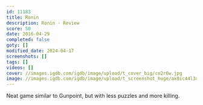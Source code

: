 ```yaml
---
id: 11183
title: Ronin
description: Ronin - Review
score: 50
date: 2016-04-29
completed: false
goty: []
modified_date: 2024-04-17
screenshots: []
tags: []
videos: []
cover: //images.igdb.com/igdb/image/upload/t_cover_big/co2r6w.jpg
image: //images.igdb.com/igdb/image/upload/t_screenshot_huge/ax0ic44l34vhlfprg4zs.jpg
---
```

Neat game similar to Gunpoint, but with less puzzles and more killing.